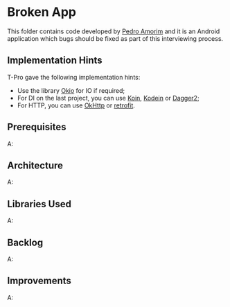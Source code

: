 # Broken App

This folder contains code developed by [Pedro Amorim](https://github.com/ppamorim) and it is an
Android application which bugs should be fixed as part of this interviewing process.

## Implementation Hints

T-Pro gave the following implementation hints:

* Use the library [Okio](https://square.github.io/okio/) for IO if required;
* For DI on the last project, you can
  use [Koin](https://insert-koin.io/), [Kodein](https://kodein.org/di/)
  or [Dagger2](https://dagger.dev/);
* For HTTP, you can use [OkHttp](https://square.github.io/okhttp/)
  or [retrofit](https://github.com/square/retrofit).

## Prerequisites

A:

## Architecture

A:

## Libraries Used

A:

## Backlog

A:

## Improvements

A: